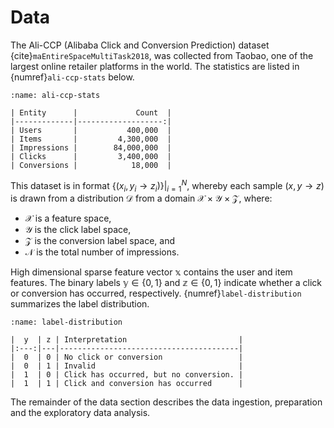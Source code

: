 # Data
The Ali-CCP (Alibaba Click and Conversion Prediction) dataset {cite}`maEntireSpaceMultiTask2018`, was collected from Taobao, one of the largest online retailer platforms in the world.  The statistics are listed in {numref}`ali-ccp-stats` below.

```{table} Alibaba Click and Conversion Prediction Dataset Statistics
:name: ali-ccp-stats

| Entity      |             Count  |
|-------------|-------------------:|
| Users       |           400,000  |
| Items       |         4,300,000  |
| Impressions |        84,000,000  |
| Clicks      |         3,400,000  |
| Conversions |            18,000  |

```
This dataset is in format $\{(x_{i},y_{i} \rightarrow z_{i})\}|^{N}_{i=1}$, whereby each sample $(x,y \rightarrow z)$ is drawn from a distribution $\mathcal{D}$ from a domain $\mathcal{X}\times\mathcal{Y}\times\mathcal{Z}$, where:
- $\mathcal{X}$ is a feature space,
- $\mathcal{Y}$ is the click label space,
- $\mathcal{Z}$ is the conversion label space, and
- $\mathcal{N}$ is the total number of impressions.

High dimensional sparse feature vector $\mathbb{x}$ contains the user and item features. The binary labels $\mathbb{y}\in\{0,1\}$ and $\mathbb{z}\in\{0,1\}$ indicate whether a click or conversion has occurred, respectively. {numref}`label-distribution` summarizes the label distribution.

```{table} Label Distribution
:name: label-distribution

|  y  | z | Interpretation                         |
|:---:|---|----------------------------------------|
|  0  | 0 | No click or conversion                 |
|  0  | 1 | Invalid                                |
|  1  | 0 | Click has occurred, but no conversion. |
|  1  | 1 | Click and conversion has occurred      |
```
The remainder of the data section describes the data ingestion, preparation and the exploratory data analysis.

